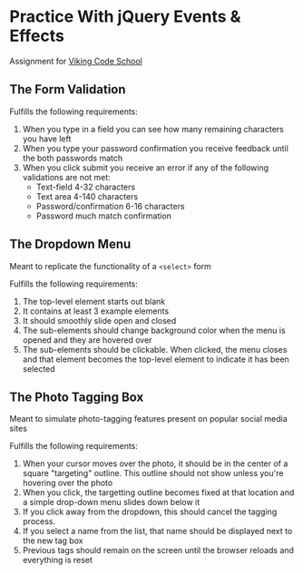 # Practice With jQuery Events & Effects

Assignment for [Viking Code School][1]

## The Form Validation

Fulfills the following requirements:
1. When you type in a field you can see how many remaining characters you
   have left
2. When you type your password confirmation you receive feedback until the
   both passwords match
3. When you click submit you receive an error if any of the following
   validations are not met:
    - Text-field 4-32 characters
    - Text area 4-140 characters
    - Password/confirmation 6-16 characters
    - Password much match confirmation

## The Dropdown Menu

Meant to replicate the functionality of a ```<select>``` form

Fulfills the following requirements:
1. The top-level element starts out blank
2. It contains at least 3 example elements
3. It should smoothly slide open and closed
4. The sub-elements should change background color when the menu is opened and
   they are hovered over
5. The sub-elements should be clickable.  When clicked, the menu closes and that
   element becomes the top-level element to indicate it has been selected

## The Photo Tagging Box

Meant to simulate photo-tagging features present on popular social media sites

Fulfills the following requirements:
1. When your cursor moves over the photo, it should be in the center of a square
   "targeting" outline.  This outline should not show unless you're hovering
over the photo
2. When you click, the targetting outline becomes fixed at that location and a
   simple drop-down menu slides down below it
3. If you click away from the dropdown, this should cancel the tagging process.
4. If you select a name from the list, that name should be displayed next to the
   new tag box
5. Previous tags should remain on the screen until the browser reloads and
   everything is reset  

[1]: http://www.vikingcodeschool.com
